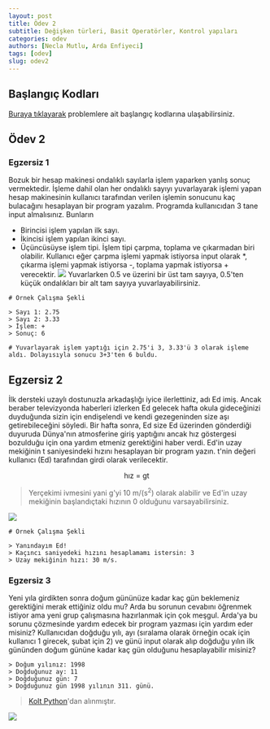 ```yaml
---
layout: post
title: Ödev 2
subtitle: Değişken türleri, Basit Operatörler, Kontrol yapıları
categories: odev
authors: [Necla Mutlu, Arda Enfiyeci]
tags: [odev]
slug: odev2
---
```


## Başlangıç Kodları
[Buraya tıklayarak](https://drive.google.com/file/d/1aLZSUTH2i_bxoUfpV9SmUIgIAfKX7ir4/view?usp=sharing) problemlere ait başlangıç kodlarına ulaşabilirsiniz.

## Ödev 2

### Egzersiz 1

Bozuk bir hesap makinesi ondalıklı sayılarla işlem yaparken yanlış sonuç vermektedir. 
İşleme dahil olan her ondalıklı sayıyı yuvarlayarak işlemi yapan hesap makinesinin 
kullanıcı tarafından verilen işlemin sonucunu kaç bulacağını hesaplayan bir program 
yazalım. Programda kullanıcıdan 3 tane input almalısınız. Bunların
- Birincisi işlem yapılan ilk sayı.
- İkincisi işlem yapılan ikinci sayı.
- Üçüncüsüyse işlem tipi. İşlem tipi çarpma, toplama ve çıkarmadan biri olabilir. Kullanıcı eğer çarpma işlemi yapmak istiyorsa input olarak *, çıkarma işlemi yapmak istiyorsa -, toplama yapmak istiyorsa + verecektir.
![](https://image.freepik.com/free-vector/illustration-calculator-machine_53876-5566.jpg)
Yuvarlarken 0.5 ve üzerini bir üst tam sayıya, 0.5'ten küçük ondalıkları bir alt tam sayıya 
yuvarlayabilirsiniz.

```
# Örnek Çalışma Şekli

> Sayı 1: 2.75
> Sayı 2: 3.33
> İşlem: +
> Sonuç: 6

# Yuvarlayarak işlem yaptığı için 2.75'i 3, 3.33'ü 3 olarak işleme aldı. Dolayısıyla sonucu 3+3'ten 6 buldu.
```

## Egzersiz 2

İlk dersteki uzaylı dostunuzla arkadaşlığı iyice ilerlettiniz, adı Ed imiş. 
Ancak beraber televizyonda haberleri izlerken Ed gelecek hafta okula gideceğinizi
 duyduğunda sizin için endişelendi ve kendi gezegeninden size aşı getirebileceğini
  söyledi. Bir hafta sonra, Ed size Ed üzerinden gönderdiği duyuruda Dünya'nın 
  atmosferine giriş yaptığını ancak hız göstergesi bozulduğu için ona yardım 
  etmeniz gerektiğini haber verdi. Ed'in uzay mekiğinin t saniyesindeki hızını 
  hesaplayan bir program yazın. t'nin değeri kullanıcı (Ed) tarafından girdi 
  olarak verilecektir. 
  
<center> hız = gt </center>

> Yerçekimi ivmesini yani g'yi 10 m/(s<sup>2</sup>) olarak alabilir ve Ed'in uzay mekiğinin başlandıçtaki hızının 0 
>olduğunu varsayabilirsiniz.

![](https://images.pexels.com/photos/1451649/pexels-photo-1451649.jpeg?auto=compress&cs=tinysrgb&dpr=2&h=650&w=940)

```
# Örnek Çalışma Şekli

> Yanındayım Ed!
> Kaçıncı saniyedeki hızını hesaplamamı istersin: 3
> Uzay mekiğinin hızı: 30 m/s.

```


### Egzersiz 3

Yeni yıla girdikten sonra doğum gününüze kadar kaç gün beklemeniz gerektiğini merak ettiğiniz oldu mu? Arda bu
sorunun cevabını öğrenmek istiyor ama yeni grup çalışmasına hazırlanmak için çok meşgul. Arda'ya bu sorunu çözmesinde
yardım edecek bir program yazması için yardım eder misiniz? Kullanıcıdan doğduğu yılı, ayı (sıralama olarak örneğin ocak için kullanıcı
1 girecek, şubat için 2) ve günü input olarak alıp doğduğu yılın ilk gününden doğum gününe kadar kaç gün olduğunu hesaplayabilir misiniz?

```
> Doğum yılınız: 1998
> Doğduğunuz ay: 11
> Doğduğunuz gün: 7
> Doğduğunuz gün 1998 yılının 311. günü.
```

> [Kolt Python](https://koltpython.github.io/sections)'dan alınmıştır.

![](https://image.freepik.com/free-photo/decorative-candles-muffins-with-star-sprinkles-against_23-2148190489.jpg)
